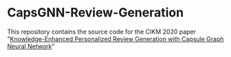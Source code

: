 # CapsGNN-Review-Generation

This repository contains the source code for the CIKM 2020 paper "[Knowledge-Enhanced Personalized Review Generation with Capsule Graph Neural Network](https://arxiv.org/abs/2010.01480)"
